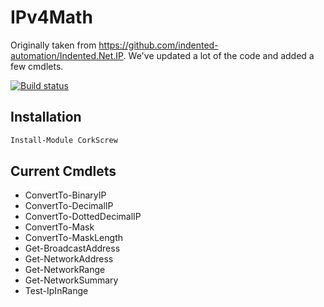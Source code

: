 # IPv4Math

Originally taken from https://github.com/indented-automation/Indented.Net.IP. We've updated a lot of the code and added a few cmdlets.

[![Build status](https://ci.appveyor.com/api/projects/status/4rntwmfu1m8wkgw7?svg=true)](https://ci.appveyor.com/project/brianaddicks/ipv4math)

## Installation

``` powershell
Install-Module CorkScrew
```

## Current Cmdlets

* ConvertTo-BinaryIP
* ConvertTo-DecimalIP
* ConvertTo-DottedDecimalIP
* ConvertTo-Mask
* ConvertTo-MaskLength
* Get-BroadcastAddress
* Get-NetworkAddress
* Get-NetworkRange
* Get-NetworkSummary
* Test-IpInRange